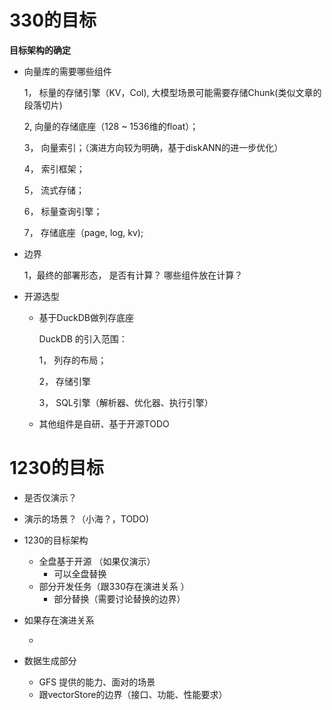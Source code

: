 # 330的目标

**目标架构的确定**

* 向量库的需要哪些组件

  1， 标量的存储引擎（KV，Col), 大模型场景可能需要存储Chunk(类似文章的段落切片)

  2,    向量的存储底座（128 ~ 1536维的float）；

  3， 向量索引；（演进方向较为明确，基于diskANN的进一步优化）

  4， 索引框架；

  5， 流式存储；

  6， 标量查询引擎；

  7， 存储底座（page,  log,  kv);

* 边界

  1，最终的部署形态， 是否有计算？ 哪些组件放在计算？

  

* 开源选型

  * 基于DuckDB做列存底座

    DuckDB 的引入范围：

    1， 列存的布局；

    2， 存储引擎

    3， SQL引擎（解析器、优化器、执行引擎）

  * 其他组件是自研、基于开源TODO

  

# 1230的目标

* 是否仅演示？
* 演示的场景？（小海？，TODO)

* 1230的目标架构

  * 全盘基于开源 （如果仅演示）
    * 可以全盘替换
  * 部分开发任务（跟330存在演进关系 ）
    * 部分替换（需要讨论替换的边界）

* 如果存在演进关系

  * 

* 数据生成部分

  * GFS 提供的能力、面对的场景
  * 跟vectorStore的边界（接口、功能、性能要求）

  

